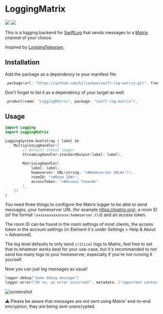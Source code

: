 # LoggingMatrix

[![](https://img.shields.io/endpoint?url=https%3A%2F%2Fswiftpackageindex.com%2Fapi%2Fpackages%2Fkiliankoe%2Fswift-log-matrix%2Fbadge%3Ftype%3Dswift-versions)](https://swiftpackageindex.com/kiliankoe/swift-log-matrix)
[![](https://img.shields.io/endpoint?url=https%3A%2F%2Fswiftpackageindex.com%2Fapi%2Fpackages%2Fkiliankoe%2Fswift-log-matrix%2Fbadge%3Ftype%3Dplatforms)](https://swiftpackageindex.com/kiliankoe/swift-log-matrix)

This is a logging backend for [SwiftLog](https://github.com/apple/swift-log) that sends messages to a [Matrix](https://matrix.org) channel of your choice.

Inspired by [LoggingTelegram](https://github.com/stevapple/swift-log-telegram).

## Installation

Add the package as a dependency to your manifest file:

```swift
.package(url: "https://github.com/kiliankoe/swift-log-matrix.git", from: <#current#>)
```

Don't forget to list it as a dependency of your target as well:

```swift
.product(name: "LoggingMatrix", package: "swift-log-matrix"),
```

## Usage

```swift
import Logging
import LoggingMatrix

LoggingSystem.bootstrap { label in
    MultiplexLogHandler([
        // Default stdout logger
        StreamLogHandler.standardOutput(label: label),
        
        MatrixLogHandler(
            label: label,
            homeserver: URL(string: "<#Homeserver URL#>")!,
            roomID: "<#Room ID#>",
            accessToken: "<#Access Token#>"
        ),
    ])
}
```

You need three things to configure the Matrix logger to be able to send messages, your homeserver URL (for example https://matrix.org), a room ID (of the format `!xxxxxxxxxxxxxxx:homeserver.tld`) and an access token.

The room ID can be found in the room settings of most clients, the access token in the account settings (in Element it's under Settings > Help & About > Advanced).

The log level defaults to only send `critical` logs to Matrix, feel free to set that to whatever works best for your use-case, but it's recommended to not send too many logs to your homeserver, especially if you're not running it yourself.

Now you can just log messages as usual!

```swift
logger.debug("Some debug message")
logger.error("Oh no, an error occurred!", metadata: ["important context": "some value here"])
```

![screenshot](https://user-images.githubusercontent.com/2625584/227777131-54fe86ff-73ac-4ee4-932b-24568ade203a.png)

⚠️ Please be aware that messages are *not* sent using Matrix' end-to-end encryption, they are being sent unencrypted.
